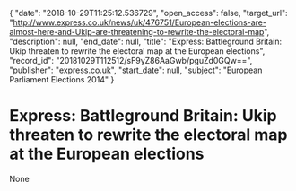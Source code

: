 {
  "date": "2018-10-29T11:25:12.536729", 
  "open_access": false, 
  "target_url": "http://www.express.co.uk/news/uk/476751/European-elections-are-almost-here-and-Ukip-are-threatening-to-rewrite-the-electoral-map", 
  "description": null, 
  "end_date": null, 
  "title": "Express: Battleground Britain: Ukip threaten to rewrite the electoral map at the European elections", 
  "record_id": "20181029T112512/sF9yZ86AaGwb/pguZd0GQw==", 
  "publisher": "express.co.uk", 
  "start_date": null, 
  "subject": "European Parliament Elections 2014"
}

# Express: Battleground Britain: Ukip threaten to rewrite the electoral map at the European elections

None